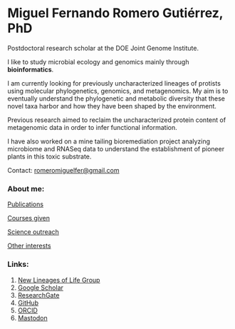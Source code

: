 
# Miguel Fernando Romero Gutiérrez, PhD

Postdoctoral research scholar at the DOE Joint Genome Institute.

I like to study microbial ecology and genomics mainly through **bioinformatics**.

I am currently looking for previously uncharacterized lineages of protists using molecular phylogenetics, genomics, and metagenomics. My aim is to eventually understand the phylogenetic and metabolic diversity that these novel taxa harbor and how they have been shaped by the environment.

Previous research aimed to reclaim the uncharacterized protein content of metagenomic data in order to infer functional information.

I have also worked on a mine tailing bioremediation project analyzing microbiome and RNASeq data to understand the establishment of pioneer plants in this toxic substrate.

Contact: romeromiguelfer@gmail.com

### About me:

[Publications](https://miferg.github.io/publications)

[Courses given](https://miferg.github.io/courses)

[Science outreach](https://miferg.github.io/outreach)

[Other interests](https://miferg.github.io/other)

### Links:

1. [New Lineages of Life Group](https://jgi.doe.gov/our-science/scientists-jgi/new-lineages-of-life/)
2. [Google Scholar](https://scholar.google.com/citations?user=c5VDRygAAAAJ&hl=en)
3. [ResearchGate](https://www.researchgate.net/profile/Miguel-Romero-36)
4. [GitHub](https://github.com/miferg)
5. [ORCID](http://orcid.org/0000-0002-3799-717X)
6. [Mastodon](https://genomic.social/@miferg)
